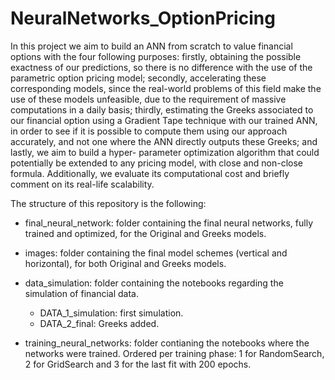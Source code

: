 # NeuralNetworks_OptionPricing

In this project we aim to build an ANN from scratch to value financial options with the four following purposes: firstly, obtaining the possible exactness of our predictions, so there is no difference with the use of the parametric option pricing model; secondly, accelerating these corresponding models, since the real-world problems of this field make the use of these models unfeasible, due to the requirement of massive computations in a daily basis; thirdly, estimating the Greeks associated to our financial option using a Gradient Tape technique with our trained ANN, in order to see if it is possible to compute them using our approach accurately, and not one where the ANN directly outputs these Greeks; and lastly, we aim to build a hyper- parameter optimization algorithm that could potentially be extended to any pricing model, with close and non-close formula. Additionally, we evaluate its computational cost and briefly comment on its real-life scalability.

The structure of this repository is the following:

- final_neural_network: folder containing the final neural networks, fully trained and optimized, for the Original and Greeks models.
    
- images: folder containing the final model schemes (vertical and horizontal), for both Original and Greeks models.

- data_simulation: folder containing the notebooks regarding the simulation of financial data.
    - DATA_1_simulation: first simulation.
    - DATA_2_final: Greeks added.

- training_neural_networks: folder contianing the notebooks where the networks were trained. Ordered per training phase: 1 for RandomSearch, 2 for GridSearch and 3 for the last fit with 200 epochs.

